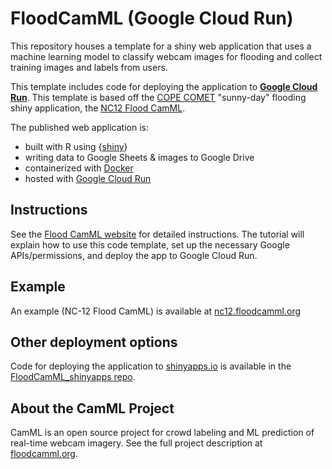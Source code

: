# FloodCamML (Google Cloud Run)

This repository houses a template for a shiny web application that uses a machine learning model to classify webcam images for flooding and collect training images and labels from users. 

This template includes code for deploying the application to [**Google Cloud Run**](https://cloud.google.com/run). This template is based off the [COPE COMET](https://copecomet.github.io/index.html) "sunny-day" flooding shiny application, the [NC12 Flood CamML](https://github.com/FloodCamML/NC12-FloodCamML). 

The published web application is: 
* built with R using {[shiny](https://github.com/rstudio/shiny)}
* writing data to Google Sheets & images to Google Drive
* containerized with [Docker](https://www.docker.com/)
* hosted with [Google Cloud Run](https://cloud.google.com/run)

## Instructions

See the [Flood CamML website](https://floodcamml.org/docs/intro) for detailed instructions. The tutorial will explain how to use this code template, set up the necessary Google APIs/permissions, and deploy the app to Google Cloud Run.

## Example

An example (NC-12 Flood CamML) is available at [nc12.floodcamml.org](https://nc12.floodcamml.org/)

## Other deployment options

Code for deploying the application to [shinyapps.io](https://www.shinyapps.io/) is available in the [FloodCamML_shinyapps repo](https://github.com/FloodCamML/FloodCamML_shinyapps).

## About the CamML Project

CamML is an open source project for crowd labeling and ML prediction of real-time webcam imagery. See the full project description at [floodcamml.org](https://floodcamml.org/).

